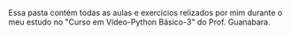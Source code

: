 Essa pasta contém todas as aulas e exercicios relizados por mim durante o meu estudo no "Curso em Vídeo-Python Básico-3" do Prof. Guanabara.